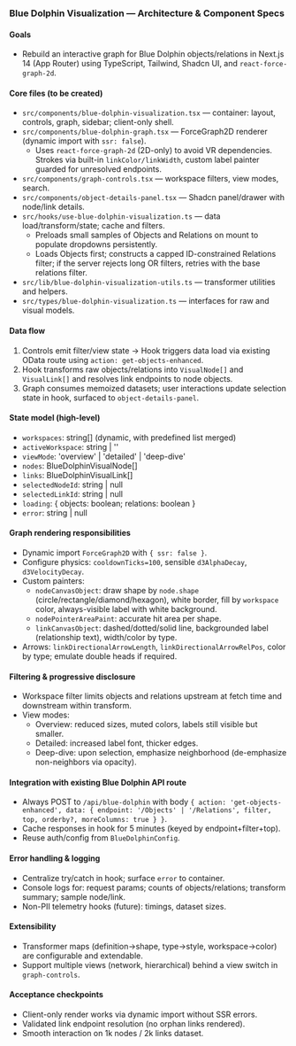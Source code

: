 ### Blue Dolphin Visualization — Architecture & Component Specs

#### Goals
- Rebuild an interactive graph for Blue Dolphin objects/relations in Next.js 14 (App Router) using TypeScript, Tailwind, Shadcn UI, and `react-force-graph-2d`.

#### Core files (to be created)
- `src/components/blue-dolphin-visualization.tsx` — container: layout, controls, graph, sidebar; client-only shell.
- `src/components/blue-dolphin-graph.tsx` — ForceGraph2D renderer (dynamic import with `ssr: false`).
  - Uses `react-force-graph-2d` (2D-only) to avoid VR dependencies. Strokes via built-in `linkColor/linkWidth`, custom label painter guarded for unresolved endpoints.
- `src/components/graph-controls.tsx` — workspace filters, view modes, search.
- `src/components/object-details-panel.tsx` — Shadcn panel/drawer with node/link details.
- `src/hooks/use-blue-dolphin-visualization.ts` — data load/transform/state; cache and filters.
  - Preloads small samples of Objects and Relations on mount to populate dropdowns persistently.
  - Loads Objects first; constructs a capped ID-constrained Relations filter; if the server rejects long OR filters, retries with the base relations filter.
- `src/lib/blue-dolphin-visualization-utils.ts` — transformer utilities and helpers.
- `src/types/blue-dolphin-visualization.ts` — interfaces for raw and visual models.

#### Data flow
1) Controls emit filter/view state → Hook triggers data load via existing OData route using `action: get-objects-enhanced`.
2) Hook transforms raw objects/relations into `VisualNode[]` and `VisualLink[]` and resolves link endpoints to node objects.
3) Graph consumes memoized datasets; user interactions update selection state in hook, surfaced to `object-details-panel`.

#### State model (high-level)
- `workspaces`: string[] (dynamic, with predefined list merged)
- `activeWorkspace`: string | ''
- `viewMode`: 'overview' | 'detailed' | 'deep-dive'
- `nodes`: BlueDolphinVisualNode[]
- `links`: BlueDolphinVisualLink[]
- `selectedNodeId`: string | null
- `selectedLinkId`: string | null
- `loading`: { objects: boolean; relations: boolean }
- `error`: string | null

#### Graph rendering responsibilities
- Dynamic import `ForceGraph2D` with `{ ssr: false }`.
- Configure physics: `cooldownTicks=100`, sensible `d3AlphaDecay`, `d3VelocityDecay`.
- Custom painters:
  - `nodeCanvasObject`: draw shape by `node.shape` (circle/rectangle/diamond/hexagon), white border, fill by `workspace` color, always-visible label with white background.
  - `nodePointerAreaPaint`: accurate hit area per shape.
  - `linkCanvasObject`: dashed/dotted/solid line, backgrounded label (relationship text), width/color by type.
- Arrows: `linkDirectionalArrowLength`, `linkDirectionalArrowRelPos`, color by type; emulate double heads if required.

#### Filtering & progressive disclosure
- Workspace filter limits objects and relations upstream at fetch time and downstream within transform.
- View modes:
  - Overview: reduced sizes, muted colors, labels still visible but smaller.
  - Detailed: increased label font, thicker edges.
  - Deep-dive: upon selection, emphasize neighborhood (de-emphasize non-neighbors via opacity).

#### Integration with existing Blue Dolphin API route
- Always POST to `/api/blue-dolphin` with body `{ action: 'get-objects-enhanced', data: { endpoint: '/Objects' | '/Relations', filter, top, orderby?, moreColumns: true } }`.
- Cache responses in hook for 5 minutes (keyed by endpoint+filter+top).
- Reuse auth/config from `BlueDolphinConfig`.

#### Error handling & logging
- Centralize try/catch in hook; surface `error` to container.
- Console logs for: request params; counts of objects/relations; transform summary; sample node/link.
- Non-PII telemetry hooks (future): timings, dataset sizes.

#### Extensibility
- Transformer maps (definition→shape, type→style, workspace→color) are configurable and extendable.
- Support multiple views (network, hierarchical) behind a view switch in `graph-controls`.

#### Acceptance checkpoints
- Client-only render works via dynamic import without SSR errors.
- Validated link endpoint resolution (no orphan links rendered).
- Smooth interaction on 1k nodes / 2k links dataset.


